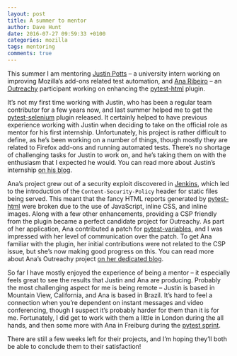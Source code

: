 ```yaml
---
layout: post
title: A summer to mentor
author: Dave Hunt
date: 2016-07-27 09:59:33 +0100
categories: mozilla
tags: mentoring
comments: true
---
```

This summer I am mentoring [Justin Potts](http://justinpotts.co/) – a university
intern working on improving Mozilla’s add-ons related test automation, and [Ana
Ribeiro](https://anaplusplus.com/) – an
[Outreachy](https://outreachy.gnome.org/) participant working on enhancing the
[pytest-html](https://github.com/pytest-dev/pytest-html) plugin.

It’s not my first time working with Justin, who has been a regular team
contributor for a few years now, and last summer helped me to get the
[pytest-selenium](https://github.com/pytest-dev/pytest-selenium) plugin
released. It certainly helped to have previous experience working with Justin
when deciding to take on the official role as mentor for his first internship.
Unfortunately, his project is rather difficult to define, as he’s been working
on a number of things, though mostly they are related to Firefox add-ons and
running automated tests. There’s no shortage of challenging tasks for Justin to
work on, and he’s taking them on with the enthusiasm that I expected he would.
You can read more about Justin’s internship [on his
blog](https://garblemasher.com/).

Ana’s project grew out of a security exploit discovered in
[Jenkins](https://jenkins.io/), which led to the introduction of the
`Content-Security-Policy`  header for static files being served. This meant that
the fancy HTML reports generated by
[pytest-html](https://github.com/pytest-dev/pytest-html) were broken due to the
use of JavaScript, inline CSS, and inline images. Along with a few other
enhancements, providing a CSP friendly from the plugin became a perfect
candidate project for Outreachy. As part of her application, Ana contributed a
patch for [pytest-variables](https://github.com/pytest-dev/pytest-variables),
and I was impressed with her level of communication over the patch. To get Ana
familiar with the plugin, her initial contributions were not related to the CSP
issue, but she’s now making good progress on this. You can read more about Ana’s
Outreachy project [on her dedicated blog](http://outreachy.anaplusplus.com/).

So far I have mostly enjoyed the experience of being a mentor – it especially
feels great to see the results that Justin and Ana are producing. Probably the
most challenging aspect for me is being remote – Justin is based in Mountain
View, California, and Ana is based in Brazil. It’s hard to feel a connection
when you’re dependent on instant messages and video conferencing, though I
suspect it’s probably harder for them than it is for me. Fortunately, I did get
to work with them a little in London during the all hands, and then some more
with Ana in Freiburg during the [pytest
sprint](http://blargon7.com/2016/06/sprinting-with-pytest-in-freiburg/).

There are still a few weeks left for their projects, and I’m hoping they’ll both
be able to conclude them to their satisfaction!
